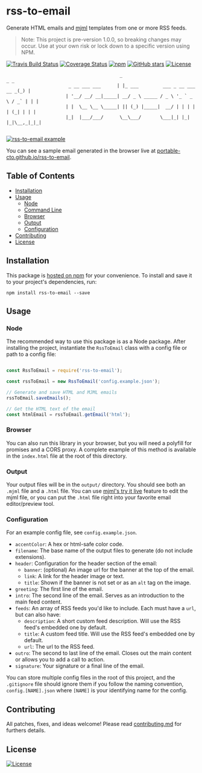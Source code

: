 # rss-to-email

Generate HTML emails and [mjml](https://mjml.io/) templates from one or more RSS feeds.

> Note: This project is pre-version 1.0.0, so breaking changes may occur. Use at your own risk or lock down to a specific version using NPM. 

[![Travis Build Status](https://travis-ci.org/portable-cto/rss-to-email.png?branch=master)](https://travis-ci.org/portable-cto/rss-to-email)
[![Coverage Status](https://coveralls.io/repos/github/portable-cto/rss-to-email/badge.svg)](https://coveralls.io/github/portable-cto/rss-to-email)
[![npm](https://img.shields.io/npm/v/rss-to-email.svg)](https://www.npmjs.com/package/rss-to-email)
[![GitHub stars](https://img.shields.io/github/stars/portable-cto/rss-to-email.svg?style=social&label=Stars)](https://github.com/portable-cto/rss-to-email)
[![License](https://img.shields.io/badge/License-Apache%202.0-blue.svg)](https://opensource.org/licenses/Apache-2.0)

```
                                          _                                   _ _ 
                       _ __ ___ ___      | |_ ___         ___ _ __ ___   __ _(_) |
                      | '__/ __/ __|_____| __/ _ \ _____ / _ \ '_ ` _ \ / _` | | |
                      | |  \__ \__ \_____| || (_) |_____|  __/ | | | | | (_| | | |
                      |_|  |___/___/      \__\___/       \___|_| |_| |_|\__,_|_|_|
                                                                                  

 ```

[![rss-to-email example](http://g.recordit.co/tIa8cImPWS.gif)](http://recordit.co/tIa8cImPWS)

You can see a sample email generated in the browser live at [portable-cto.github.io/rss-to-email](https://portable-cto.github.io/rss-to-email/).

## Table of Contents

- [Installation](#installation)
- [Usage](#usage)
  - [Node](#node)
  - [Command Line](#cli)
  - [Browser](#browser)
  - [Output](#output)
  - [Configuration](#configuration)
- [Contributing](#contributing)
- [License](#license)


## Installation

This package is [hosted on npm](https://www.npmjs.com/package/rss-to-email) for your convenience. To install and save it to your project's dependencies, run:

```
npm install rss-to-email --save
```

## Usage

### Node

The recommended way to use this package is as a Node package. After installing the project, instantiate the `RssToEmail` class with a config file or path to a config file:

```javascript 1.8

const RssToEmail = require('rss-to-email');

const rssToEmail = new RssToEmail('config.example.json');

// Generate and save HTML and MJML emails
rssToEmail.saveEmails();

// Get the HTML text of the email
const htmlEmail = rssToEmail.getEmail('html');

```

### Browser

You can also run this library in your browser, but you will need a polyfill for promises and a CORS proxy. A complete example of this method is available in the `index.html` file at the root of this directory.

### Output

Your output files will be in the `output/` directory. You should see both an `.mjml` file and a `.html` file. You can use [mjml's try it live](https://mjml.io/try-it-live) feature to edit the mjml file, or you can put the `.html` file right into your favorite email editor/preview tool.

### Configuration

For an example config file, see `config.example.json`.

- `accentColor`: A hex or html-safe color code.
- `filename`: The base name of the output files to generate (do not include extensions).
- `header`: Configuration for the header section of the email:
  - `banner`: (optional) An image url for the banner at the top of the email.
  - `link`: A link for the header image or text.
  - `title`: Shown if the banner is not set or as an `alt` tag on the image.
- `greeting`: The first line of the email.
- `intro`: The second line of the email. Serves as an introduction to the main feed content.
- `feeds`: An array of RSS feeds you'd like to include. Each must have a `url`, but can also have:
  - `description`: A short custom feed description. Will use the RSS feed's embedded one by default.
  - `title`: A custom feed title. Will use the RSS feed's embedded one by default.
  - `url`: The url to the RSS feed.
- `outro`: The second to last line of the email. Closes out the main content or allows you to add a call to action.
- `signature`: Your signature or a final line of the email.

You can store multiple config files in the root of this project, and the `.gitignore` file should ignore them if you follow the naming convention, `config.[NAME].json` where `[NAME]` is your identifying name for the config.


## Contributing

All patches, fixes, and ideas welcome! Please read [contributing.md](contributing.md) for furthers details.


## License

[![License](https://img.shields.io/badge/License-Apache%202.0-blue.svg)](https://opensource.org/licenses/Apache-2.0)

